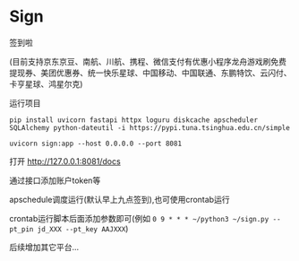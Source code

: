 # Sign
签到啦

(目前支持京东京豆、南航、川航、携程、微信支付有优惠小程序龙舟游戏刷免费提现券、美团优惠券、统一快乐星球、中国移动、中国联通、东鹏特饮、云闪付、卡亨星球、鸿星尔克)

运行项目

`pip install uvicorn fastapi httpx loguru diskcache apscheduler SQLAlchemy python-dateutil -i https://pypi.tuna.tsinghua.edu.cn/simple`

`uvicorn sign:app --host 0.0.0.0 --port 8081`

打开 http://127.0.0.1:8081/docs

通过接口添加账户token等

apschedule调度运行(默认早上九点签到),也可使用crontab运行

crontab运行脚本后面添加参数即可(例如 `0 9 * * * ~/python3 ~/sign.py --pt_pin jd_XXX --pt_key AAJXXX`)

后续增加其它平台...
